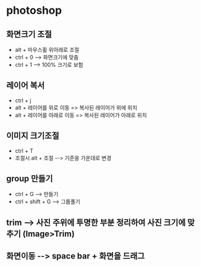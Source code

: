 # photoshop

## 화면크기 조절
- alt + 마우스휠 위아래로 조절
- ctrl + 0 --> 화면크기에 맞춤
- ctrl + 1 --> 100% 크기로 보험 


## 레이어 복서
- ctrl + j
- alt + 레이어를 위로 이동 => 복사된 레이어가 위에 위치
- alt + 레이어를 아래로 이동 => 복사된 레이어가 아래로 위치


## 이미지 크기조절
- ctrl + T
- 조절시 alt + 조절 --> 기준을 가운데로 변경 


## group 만들기
- ctrl + G --> 만들기
- ctrl + shift + G --> 그룹풀기


## trim --> 사진 주위에 투명한 부분 정리하여 사진 크기에 맞추기 (Image>Trim)


## 화면이동 --> space bar + 화면을 드래그
